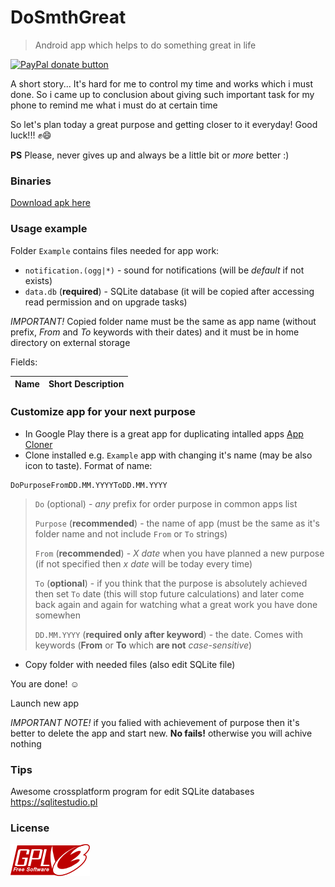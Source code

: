 # DoSmthGreat
> Android app which helps to do something great in life

<p>
  <a href="https://www.paypal.me/mrcpp" title="Donate to this project using Paypal">
    <img src="https://img.shields.io/badge/paypal-donate-green.svg" alt="PayPal donate button" height="18"/>
  </a>
</p>

A short story... It's hard for me to control my time and works which i must done. So i came up to conclusion about giving such important task for my phone to remind me what i must do at certain time

So let's plan today a great purpose and getting closer to it everyday! Good luck!!! :fist::smile:

**PS** Please, never gives up and always be a little bit or *more* better :)

### Binaries

[Download apk here](https://github.com/androidovshchik/DoSmthGreat/releases)

### Usage example

Folder `Example` contains files needed for app work:

* `notification.(ogg|*)` - sound for notifications (will be *default* if not exists)
* `data.db` (**required**) - SQLite database (it will be copied after accessing read permission and on upgrade tasks)

*IMPORTANT!* Copied folder name must be the same as app name (without prefix, *From* and *To* keywords with their dates) and it must be in home directory on external storage

Fields:

| Name | Short Description |
| :------------- |:-------------|

### Customize app for your next purpose


* In Google Play there is a great app for duplicating intalled apps [App Cloner](https://play.google.com/store/apps/details?id=com.applisto.appcloner)
* Clone installed e.g. `Example` app with changing it's name (may be also icon to taste). Format of name:

```
DoPurposeFromDD.MM.YYYYToDD.MM.YYYY
```

> `Do` (optional) - *any* prefix for order purpose in common apps list
>
> `Purpose` (**recommended**) - the name of app (must be the same as it's folder name and not include `From` or `To` strings)
>
> `From` (**recommended**) - *X date* when you have planned a new purpose (if not specified then *x date* will be today every time)
>
> `To` (**optional**) - if you think that the purpose is absolutely achieved then set `To` date (this will stop future calculations) and later come back again and again for watching what a great work you have done somewhen
>
> `DD.MM.YYYY` (**required only after keyword**) - the date. Comes with keywords (**From** or **To** which **are not** *case-sensitive*)

* Copy folder with needed files (also edit SQLite file)

You are done! :relaxed: 

Launch new app

*IMPORTANT NOTE!* if you falied with achievement of purpose then it's better to delete the app and start new. **No fails!** otherwise you will achive nothing

### Tips

Awesome crossplatform program for edit SQLite databases https://sqlitestudio.pl

### License

<img src="art/gplv3-127x51.png">
